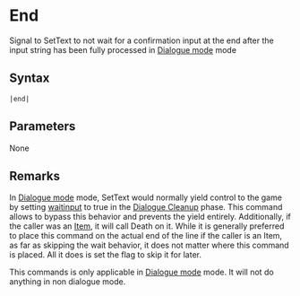 # End

Signal to SetText to not wait for a confirmation input at the end after the input string has been fully processed in [Dialogue mode](../Dialogue%20mode.md) mode

## Syntax

````
|end|
````

## Parameters

None

## Remarks

In [Dialogue mode](../Dialogue%20mode.md) mode, SetText would normally yield control to the game by setting [waitinput](../Global%20vars%20used/waitinput.md) to true in the [Dialogue Cleanup](../Life%20Cycle.md#dialogue-cleanup) phase. This command allows to bypass this behavior and prevents the yield entirely. Additionally, if the caller was an [Item](../../Enums%20and%20IDs/Items.md), it will call Death on it. While it is generally preferred to place this command on the actual end of the line if the caller is an Item, as far as skipping the wait behavior, it does not matter where this command is placed. All it does is set the flag to skip it for later.

This commands is only applicable in [Dialogue mode](../Dialogue%20mode.md) mode. It will not do anything in non dialogue mode.
